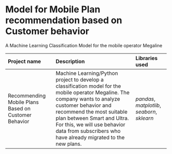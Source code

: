 # Model for Mobile Plan recommendation based on Customer behavior

A Machine Learning Classification Model for the mobile operator Megaline



| Project name | Description | Libraries used | 
| :---------------------- | :---------------------- | :---------------------- |
| Recommending Mobile Plans Based on Customer Behavior | Machine Learning/Python project to develop a classification model for the mobile operator Megaline. The company wants to analyze customer behavior and recommend the most suitable plan between Smart and Ultra. For this, we will use behavior data from subscribers who have already migrated to the new plans. | *pandas*, *matplotlib*, *seaborn*, *sklearn* |
